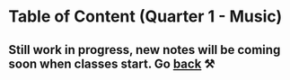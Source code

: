 # Table of Content (Quarter 1 - Music)

## Still work in progress, new notes will be coming soon when classes start. Go [back](./index.md) ⚒️